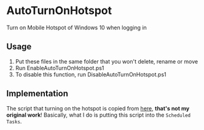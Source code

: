 # AutoTurnOnHotspot
Turn on Mobile Hotspot of Windows 10 when logging in

## Usage
1. Put these files in the same folder that you won't delete, rename or move
2. Run EnableAutoTurnOnHotspot.ps1
3. To disable this function, run DisableAutoTurnOnHotspot.ps1

## Implementation
The script that turning on the hotspot is copied from [here](https://stackoverflow.com/a/65912082/4182574), **that's not my original work**! Basically, what I do is putting this script into the `Scheduled Tasks`.
